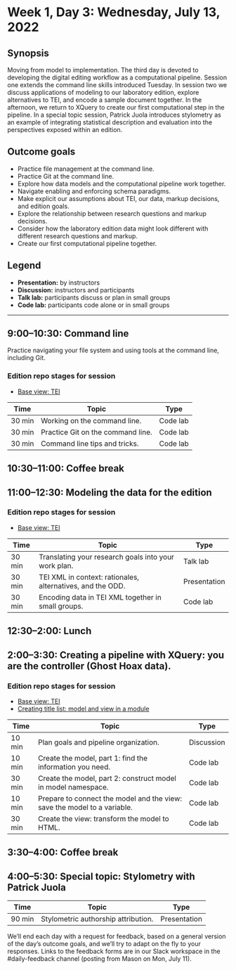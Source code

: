 # Week 1, Day 3: Wednesday, July 13, 2022
## Synopsis

Moving from model to implementation. The third day is devoted to developing the
                digital editing workflow as a computational pipeline. Session one extends the
                command line skills introduced Tuesday. In session two we discuss applications of
                modeling to our laboratory edition, explore alternatives to TEI, and encode a sample
                document together. In the afternoon, we return to XQuery to create our first
                computational step in the pipeline. In a special topic session, Patrick Juola
                introduces stylometry as an example of integrating statistical description and
                evaluation into the perspectives exposed within an edition.

## Outcome goals
* Practice file management at the command line.
* Practice Git at the command line.
* Explore how data models and the computational pipeline work together.
* Navigate enabling and enforcing schema paradigms.
* Make explicit our assumptions about TEI, our data, markup decisions, and edition goals.
* Explore the relationship between research questions and markup decisions.
* Consider how the laboratory edition data might look different with different research questions and markup.
* Create our first computational pipeline together.

## Legend

* **Presentation:** by instructors
* **Discussion:** instructors and participants
* **Talk lab:** participants discuss or plan in small groups
* **Code lab:** participants code alone or in small groups

* * *
## 9:00–10:30: Command line

Practice navigating your file system and using tools at the command line,
                    including Git.
### Edition repo stages for session

* [Base view: TEI](https://github.com/Pittsburgh-NEH-Institute/placeholder)

Time | Topic | Type
---- | ---- | ---- 
30 min | Working on the command line. | Code lab
30 min | Practice Git on the command line. | Code lab
30 min | Command line tips and tricks. | Code lab

## 10:30–11:00: Coffee break

## 11:00–12:30: Modeling the data for the edition


### Edition repo stages for session

* [Base view: TEI](https://github.com/Pittsburgh-NEH-Institute/placeholder)

Time | Topic | Type
---- | ---- | ---- 
30 min | Translating your research goals into your work plan. | Talk lab
30 min | TEI XML in context: rationales, alternatives, and the ODD. | Presentation
30 min | Encoding data in TEI XML together in small groups. | Code lab

## 12:30–2:00: Lunch

## 2:00–3:30: Creating a pipeline with XQuery: you are the controller (Ghost Hoax data).


### Edition repo stages for session

* [Base view: TEI](https://github.com/Pittsburgh-NEH-Institute/placeholder)
* [Creating title list: model and view in a module](https://github.com/Pittsburgh-NEH-Institute/placeholder)

Time | Topic | Type
---- | ---- | ---- 
10 min | Plan goals and pipeline organization. | Discussion
10 min | Create the model, part 1: find the information you need. | Code lab
30 min | Create the model, part 2: construct model in model namespace. | Code lab
10 min | Prepare to connect the model and the view: save the model to a variable. | Code lab
30 min | Create the view: transform the model to HTML. | Code lab

## 3:30–4:00: Coffee break

## 4:00–5:30: Special topic: Stylometry with Patrick Juola

Time | Topic | Type
---- | ---- | ---- 
90 min | Stylometric authorship attribution. | Presentation

We’ll end each day with a request for feedback, based on a general version of the day’s outcome goals, and we’ll try to adapt on the fly to your responses. Links to the feedback forms are in our Slack workspace in the #daily-feedback channel (posting from Mason on Mon, July 11).